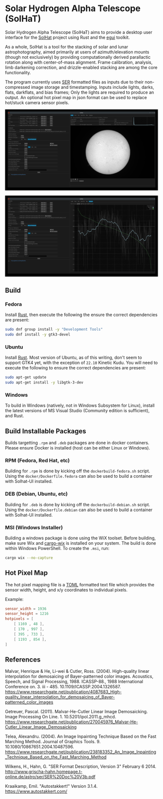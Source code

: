 # Solar Hydrogen Alpha Telescope (SolHaT)

Solar Hydrogen Alpha Telescope (SolHaT) aims to provide a desktop user interface for the [SolHat](https://github.com/kmgill/solhat) project using Rust and the [egui](https://github.com/emilk/egui) toolkit. 

As a whole, SolHat is a tool for the stacking of solar and lunar astrophotography, aimed primarily at users of azimuth/elevation mounts (though not exclusively) by providing computationally derived parallactic rotation along with center-of-mass alignment. Frame calibration, analysis, limb darkening correction, and drizzle-enabled stacking are among the core functionality.

The program currently uses [SER](http://www.grischa-hahn.homepage.t-online.de/astro/ser/SER%20Doc%20V3b.pdf) formatted files as inputs due to their non-compressed image storage and timestamping. Inputs include lights, darks, flats, darkflats, and bias frames; Only the lights are required to produce an output. An optional hot pixel map in json format can be used to replace hot/stuck camera sensor pixels. 

![Main Screen](assets/screenshot-1.jpg)

![Analysis](assets/screenshot-2.jpg)

## Build
### Fedora
Install [Rust](rust-lang.org), then execute the following the ensure the correct dependencies are present:
```bash
sudo dnf group install -y "Development Tools"
sudo dnf install -y gtk3-devel
```

### Ubuntu
Install [Rust](rust-lang.org). Most version of Ubuntu, as of this writing, don't seem to support GTK4 yet, with the exception of `22.10` Kinetic Kudu. 
You will need to execute the following to ensure the correct dependencies are present: 
```bash
sudo apt-get update 
sudo apt-get install -y libgtk-3-dev
```

### Windows
To build in Windows (natively, not in Windows Subsystem for Linux), install the latest versions of MS Visual Studio (Community edition is sufficient), and Rust. 

## Build Installable Packages
Builds targetting `.rpm` and `.deb` packages are done in docker containers. Please ensure Docker is installed (host can be either Linux or Windows).

### RPM (Fedora, Red Hat, etc)
Building for `.rpm` is done by kicking off the `dockerbuild-fedora.sh` script. Using the `docker/Dockerfile.fedora` can also be used to build a container with Solhat-UI installed.

### DEB (Debian, Ubuntu, etc)
Building for `.deb` is done by kicking off the `dockerbuild-debian.sh` script. Using the `docker/Dockerfile.debian` can also be used to build a container with Solhat-UI installed.

### MSI (Windows Installer)
Building a windows package is done using the WiX toolset. Before building, make sure Wix and [cargo-wix](https://github.com/volks73/cargo-wix) is installed on your system. The build is done within Windows PowerShell. To create the `.msi`, run:

```bash
cargo wix --no-capture
```

## Hot Pixel Map
The hot pixel mapping file is a [TOML](https://toml.io/en/) formatted text file which provides the sensor width, height, and x/y coordinates to individual pixels. 

Example: 
```toml
sensor_width = 1936
sensor_height = 1216
hotpixels = [
	[ 1169 , 48 ],
	[ 170 , 997 ],
	[ 395 , 733 ],
	[ 1193 , 854 ],
]
```

## References

Malvar, Henrique & He, Li-wei & Cutler, Ross. (2004). High-quality linear interpolation for demosaicing of Bayer-patterned color images. Acoustics, Speech, and Signal Processing, 1988. ICASSP-88., 1988 International Conference on. 3. iii - 485. 10.1109/ICASSP.2004.1326587. 
https://www.researchgate.net/publication/4087683_High-quality_linear_interpolation_for_demosaicing_of_Bayer-patterned_color_images


Getreuer, Pascal. (2011). Malvar-He-Cutler Linear Image Demosaicking. Image Processing On Line. 1. 10.5201/ipol.2011.g_mhcd. 
https://www.researchgate.net/publication/270045976_Malvar-He-Cutler_Linear_Image_Demosaicking


Telea, Alexandru. (2004). An Image Inpainting Technique Based on the Fast Marching Method. Journal of Graphics Tools. 9. 10.1080/10867651.2004.10487596. 
https://www.researchgate.net/publication/238183352_An_Image_Inpainting_Technique_Based_on_the_Fast_Marching_Method


Wilkens, H., Hahn, G. "SER Format Description, Version 3" February 6 2014.
http://www.grischa-hahn.homepage.t-online.de/astro/ser/SER%20Doc%20V3b.pdf

Kraaikamp, Emil. "Autostakkert!" Version 3.1.4. https://www.autostakkert.com/